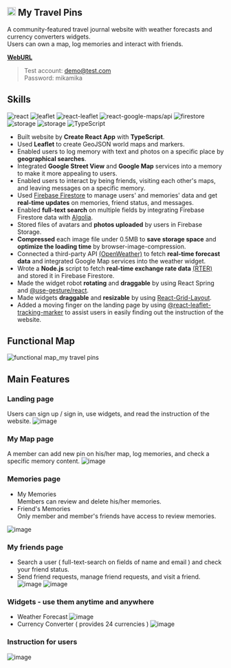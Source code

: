 <h2> <img src="https://user-images.githubusercontent.com/102346844/207746783-6e8125c3-6839-4aab-b9b7-5c10e7c3e63e.png" alt="logo" width="20"/> My Travel Pins</h2>
  

A community-featured travel journal website with weather forecasts and currency converters widgets.    
Users can own a map, log memories and interact with friends.

<a href="https://my-travel-pins.web.app/" target="_blank"><strong>WebURL</strong></a>  

> Test account: demo@test.com  
> Password: mikamika

## Skills
![react](https://img.shields.io/badge/React-18.2.0-blue)
![leaflet](https://img.shields.io/badge/leaflet-1.9.2-blue)
![react-leaflet](https://img.shields.io/badge/react--leaflet-4.1.0-blue)
![react-google-maps/api](https://img.shields.io/badge/react--google--maps%2Fapi-2.13.1-blue)
![firestore](https://img.shields.io/badge/-Firebase%20Firestore-yellow)
![storage](https://img.shields.io/badge/-Firebase%20Storage-yellow)
![storage](https://img.shields.io/badge/-Algolia-blue)
![TypeScript](https://img.shields.io/badge/-TypeScript-blue)

- Built website by **Create React App** with **TypeScript**.
- Used **Leaflet** to create GeoJSON world maps and markers.
- Enabled users to log memory with text and photos on a specific place by **geographical searches**.
- Integrated **Google Street View** and **Google Map** services into a memory to make it more appealing to users.  
- Enabled users to interact by being friends, visiting each other's maps, and leaving messages on a specific memory.
- Used [Firebase Firestore](https://firebase.google.com/products/firestore?gclid=CjwKCAiAheacBhB8EiwAItVO28-dEN0HxmIJg1aGbiA3z4z2XdbI_t_J8RuB_W-qyDRDdDIGTE0svRoCzlIQAvD_BwE&gclsrc=aw.ds) to manage users' and memories' data and get **real-time updates** on memories, friend status, and messages.
- Enabled **full-text search** on multiple fields by integrating Firebase Firestore data with [Algolia](https://www.algolia.com/).
- Stored files of avatars and **photos uploaded** by users in Firebase Storage.
- **Compressed** each image file under 0.5MB to **save storage space** and **optimize the loading time** by browser-image-compression.
- Connected a third-party API [(OpenWeather)](https://openweathermap.org/api) to fetch **real-time forecast data** and integrated Google Map services into the weather widget.
- Wrote a **Node.js** script to fetch **real-time exchange rate data** [(RTER)](https://tw.rter.info/howto_currencyapi.php) and stored it in Firebase Firestore. 
- Made the widget robot **rotating** and **draggable** by using React Spring and [@use-gesture/react](https://www.npmjs.com/package/@use-gesture/react).
- Made widgets **draggable** and **resizable** by using [React-Grid-Layout](https://www.npmjs.com/package/react-grid-layout).
- Added a moving finger on the landing page by using [@react-leaflet-tracking-marker](https://www.npmjs.com/package/react-leaflet-tracking-marker) to assist users in easily finding out the instruction of the website.

## Functional Map
![functional map_my travel pins](https://user-images.githubusercontent.com/102346844/208008614-6b920d3c-b4d3-451c-bfcd-03ffe87befb6.png)

## Main Features

### Landing page
Users can sign up / sign in, use widgets, and read the instruction of the website.
![image](https://user-images.githubusercontent.com/102346844/207783015-f2042f37-a2eb-47cc-a9f6-93df848d211d.png)

### My Map page
A member can add new pin on his/her map, log memories, and check a specific memory content.
![image](https://user-images.githubusercontent.com/102346844/207782091-97cd21a9-1b26-41ca-97fd-e611793d64c3.png)

### Memories page
- My Memories   
Members can review and delete his/her memories.  
- Friend's Memories   
Only member and member's friends have access to review memories.

![image](https://user-images.githubusercontent.com/102346844/207786751-fd3d8a16-5dd9-49fe-8e6e-2319c1f25797.png)


### My friends page 
- Search a user ( full-text-search on fields of name and email ) and check your friend status.  
- Send friend requests, manage friend requests, and visit a friend. 
![image](https://user-images.githubusercontent.com/102346844/207785728-5cfdede7-518b-4e37-8176-9efe4392802a.png)
![image](https://user-images.githubusercontent.com/102346844/207783922-21c88216-26c1-43fc-a654-79318bbbd2c1.png)

### Widgets - use them anytime and anywhere
- Weather Forecast
![image](https://user-images.githubusercontent.com/102346844/207788888-fd48b3b9-3740-4428-b1e2-a1f9d6b0f159.png)
- Currency Converter ( provides 24 currencies )
![image](https://user-images.githubusercontent.com/102346844/207789479-49b976f2-ac03-4510-b02e-f223b8539b6f.png)

### Instruction for users
![image](https://user-images.githubusercontent.com/102346844/207789631-e988bb58-a8ae-4965-9c22-2afcdcb43087.png)
